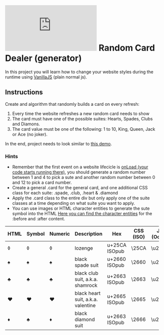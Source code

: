 # ![alt text](https://assets.breatheco.de/apis/img/images.php?blob&random&cat=icon&tags=breathecode,32)  Random Card Dealer (generator)

In this project you will learn how to change your website styles during the runtime using [VanillaJS](https://stackoverflow.com/questions/20435653/what-is-vanillajs) (plain normal js).

## Instructions

Create and algorithm that randomly builds a card on every refresh:

1. Every time the website refreshes a new random card needs to show
2. The card must have one of the possible suites: Hearts, Spades, Clubs and Diamons.
3. The card value must be one of the following: 1 to 10, King, Queen, Jack or Ace (no joker).

In the end, project needs to look similar to [this demo](https://breatheco-de.github.io/full-stack-projects/p/javascript/beginner/other/random-card/preview.gif).

### Hints 

- Remember that the first event on a website lifecicle is [onLoad (your code starts running there)](https://www.w3schools.com/jsref/event_onload.asp), you should generate a random number between 1 and 4 to pick a sute and another random number between 0 and 12 to pick a card number.
- Create a general .card for the general card, and one additional CSS class for each suite: .spade, .club, .heart & .diamond
- Apply the .card class to the entire div but only apply one of the suite classes at a time depending on what suite you want to apply.
- You can use images or HTML character entities to generate the sute symbol into the HTML [Here you can find the character entities](https://brajeshwar.github.io/entities/) for the :before and :after content.

HTML	| Symbol	| Numeric	| Description	                    | Hex	        | CSS (ISO) | JS (Octal)|
--------|-----------|-----------|-----------------------------------|---------------|-----------|-----------|
&loz;	| ◊	        | &#9674;	| lozenge	                        | u+25CA ISOpub	| \25CA	    | \u25ca    |
&spades;| ♠	        | &#9824;	| black spade suit                  | u+2660 ISOpub	| \2660	    | \u2660    |
&clubs;	| ♣	        | &#9827;	| black club suit, a.k.a. shamrock  | u+2663 ISOpub	| \2663	    | \u2663    |
&hearts;| ♥	        | &#9829;	| black heart suit, a.k.a. valentine| u+2665 ISOpub	| \2665	    | \u2665    |
&diams;	| ♣	        | &#9830;	| black diamond suit                | u+2663 ISOpub	| \2666	    | \u2666    |
